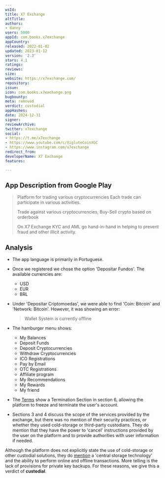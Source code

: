 ```yaml
---
wsId: 
title: X7 Exchange
altTitle: 
authors:
- danny
users: 5000
appId: com.books.x7exchange
appCountry: 
released: 2022-01-02
updated: 2023-01-12
version: '2.3'
stars: 4.1
ratings: 
reviews: 
size: 
website: https://x7exchange.com/
repository: 
issue: 
icon: com.books.x7exchange.png
bugbounty: 
meta: removed
verdict: custodial
appHashes: 
date: 2024-12-31
signer: 
reviewArchive: 
twitter: x7exchange
social:
- https://t.me/x7exchange
- https://www.youtube.com/c/XigluteCoinXGC
- https://www.instagram.com/x7exchange
redirect_from: 
developerName: X7 Exchange
features: 

---
```


## App Description from Google Play

> Platform for trading various cryptocurrencies
Each trade can participate in various activities.
>
> Trade against various cryptocurrencies, Buy-Sell crypto based on orderbook
>
> On X7 Exchange KYC and AML go hand-in-hand in helping to prevent fraud and other illicit activity.

## Analysis

- The app language is primarily in Portuguese.
- Once we registered we chose the option 'Depositar Fundos'. The available currencies are:
  - USD
  - EUR
  - BRL
- Under 'Depositar Criptomoedas', we were able to find 'Coin: Bitcoin' and 'Network: Bitcoin'. However, it was showing an error:
  > Wallet System is currently offline

- The hamburger menu shows:
  - My Balances
  - Deposit Funds
  - Deposit Cryptocurrencies
  - Withdraw Cryptocurrencies
  - ICO Registrations
  - Pay by Email
  - OTC Registrations
  - Affiliate program
  - My Recommendations
  - My Rewards
  - My friend

- The [Terms](https://x7exchange.com/Article/type/id/9) show a Termination Section in section 6, allowing the platform to freeze and terminate the user's account.
- Sections 3 and 4 discuss the scope of the services provided by the exchange, but there was no mention of their security practices, or whether they used cold-storage or third-party custodians. They do mention that they have the power to 'cancel' instructions provided by the user on the platform and to provide authorities with user information if needed.

Although the platform does not explicitly state the use of cold-storage or other custodial solutions, they do [mention](https://x7exchange.com/Article/type/id/1) a 'central storage technology' and the ability to perform online and offline transactions. More telling is the lack of provisions for private key backups. For these reasons, we give this a verdict of **custodial**.

